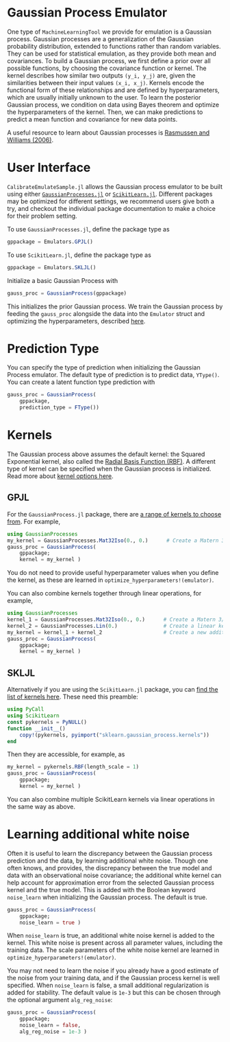 # Gaussian Process Emulator

One type of `MachineLearningTool` we provide for emulation is a Gaussian process.
Gaussian processes are a generalization of the Gaussian probability distribution, extended to functions rather than random variables.
They can be used for statistical emulation, as they provide both mean and covariances.
To build a Gaussian process, we first define a prior over all possible functions, by choosing the covariance function or kernel.
The kernel describes how similar two outputs `(y_i, y_j)` are, given the similarities between their input values `(x_i, x_j)`.
Kernels encode the functional form of these relationships and are defined by hyperparameters, which are usually initially unknown to the user.
To learn the posterior Gaussian process, we condition on data using Bayes theorem and optimize the hyperparameters of the kernel. 
Then, we can make predictions to predict a mean function and covariance for new data points.

A useful resource to learn about Gaussian processes is [Rasmussen and Williams (2006)](http://gaussianprocess.org/gpml/).


# User Interface

`CalibrateEmulateSample.jl` allows the Gaussian process emulator to be built using
either [`GaussianProcesses.jl`](https://stor-i.github.io/GaussianProcesses.jl/latest/) 
or [`ScikitLearn.jl`](https://scikitlearnjl.readthedocs.io/en/latest/models/#scikitlearn-models). Different packages may be optimized for different settings, we recommend users give both a try, and checkout the individual package documentation to make a choice for their problem setting. 

To use `GaussianProcesses.jl`, define the package type as
```julia
gppackage = Emulators.GPJL()
```

To use `ScikitLearn.jl`, define the package type as
```julia
gppackage = Emulators.SKLJL()
```

Initialize a basic Gaussian Process with
```julia
gauss_proc = GaussianProcess(gppackage)
```

This initializes the prior Gaussian process. 
We train the Gaussian process by feeding the `gauss_proc` alongside the data into the `Emulator` struct and optimizing the hyperparameters,
described [here](https://clima.github.io/CalibrateEmulateSample.jl/dev/emulate/#Typical-construction-from-Lorenz_example.jl).

# Prediction Type

You can specify the type of prediction when initializing the Gaussian Process emulator.
The default type of prediction is to predict data, `YType()`. 
You can create a latent function type prediction with

```julia
gauss_proc = GaussianProcess(
    gppackage,
    prediction_type = FType())

```


# Kernels

The Gaussian process above assumes the default kernel: the Squared Exponential kernel, also called 
the [Radial Basis Function (RBF)](https://en.wikipedia.org/wiki/Radial_basis_function_kernel). 
A different type of kernel can be specified when the Gaussian process is initialized. 
Read more about [kernel options here](https://www.cs.toronto.edu/~duvenaud/cookbook/).


## GPJL 
For the `GaussianProcess.jl` package, there are [a range of kernels to choose from](https://stor-i.github.io/GaussianProcesses.jl/latest/kernels). 
For example, 
```julia
using GaussianProcesses
my_kernel = GaussianProcesses.Mat32Iso(0., 0.)      # Create a Matern 3/2 kernel with lengthscale=0 and sd=0
gauss_proc = GaussianProcess(
    gppackage;
    kernel = my_kernel )
```
You do not need to provide useful hyperparameter values when you define the kernel, as these are learned in 
`optimize_hyperparameters!(emulator)`.

You can also combine kernels together through linear operations, for example,
```julia
using GaussianProcesses
kernel_1 = GaussianProcesses.Mat32Iso(0., 0.)      # Create a Matern 3/2 kernel with lengthscale=0 and sd=0
kernel_2 = GaussianProcesses.Lin(0.)               # Create a linear kernel with lengthscale=0
my_kernel = kernel_1 + kernel_2                    # Create a new additive kernel
gauss_proc = GaussianProcess(
    gppackage;
    kernel = my_kernel )
```

## SKLJL
Alternatively if you are using the `ScikitLearn.jl` package, you can [find the list of kernels here](https://scikit-learn.org/stable/modules/classes.html#module-sklearn.gaussian_process). 
These need this preamble:
```julia
using PyCall
using ScikitLearn
const pykernels = PyNULL()
function __init__()
    copy!(pykernels, pyimport("sklearn.gaussian_process.kernels"))
end
```
Then they are accessible, for example, as
```julia
my_kernel = pykernels.RBF(length_scale = 1)
gauss_proc = GaussianProcess(
    gppackage;
    kernel = my_kernel )
```
You can also combine multiple ScikitLearn kernels via linear operations in the same way as above.

# Learning additional white noise

Often it is useful to learn the discrepancy between the Gaussian process prediction and the data, by learning additional white noise. Though one often knows, and provides, the discrepancy between the true model and data with an observational noise covariance; the additional white kernel can help account for approximation error from the selected Gaussian process kernel and the true model. This is added with the Boolean keyword `noise_learn` when initializing the Gaussian process. The default is true. 

```julia
gauss_proc = GaussianProcess(
    gppackage;
    noise_learn = true )
```

When `noise_learn` is true, an additional white noise kernel is added to the kernel. This white noise is present
across all parameter values, including the training data. 
The scale parameters of the white noise kernel are learned in `optimize_hyperparameters!(emulator)`. 

You may not need to learn the noise if you already have a good estimate of the noise from your training data, and if the Gaussian process kernel is well specified. 
When `noise_learn` is false, a small additional regularization is added for stability.
The default value is `1e-3` but this can be chosen through the optional argument `alg_reg_noise`:

```julia
gauss_proc = GaussianProcess(
    gppackage;
    noise_learn = false,
    alg_reg_noise = 1e-3 )
```

